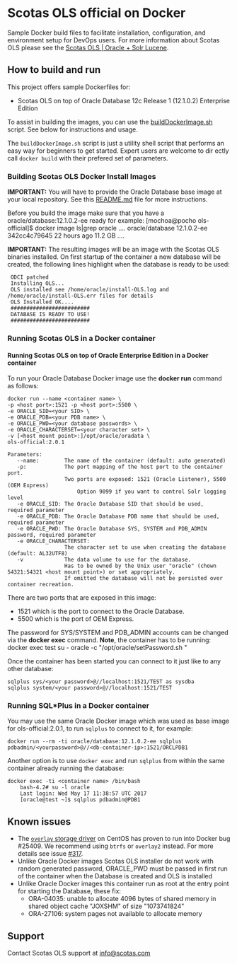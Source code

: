 Scotas OLS official on Docker
===============
Sample Docker build files to facilitate installation, configuration, and environment setup for DevOps users. For more information about Scotas OLS please see the 
[Scotas OLS | Oracle + Solr Lucene](http://www.scotas.com/products).

## How to build and run
This project offers sample Dockerfiles for:
 * Scotas OLS on top of Oracle Database 12c Release 1 (12.1.0.2) Enterprise Edition

To assist in building the images, you can use the [buildDockerImage.sh](buildDockerImage.sh) script. See below for instructions and usage.

The `buildDockerImage.sh` script is just a utility shell script that performs an easy way for beginners to get started. Expert users are welcome to dir
ectly call `docker build` with their prefered set of parameters.

### Building Scotas OLS Docker Install Images
**IMPORTANT:** You will have to provide the Oracle Database base image at your local repository.
See this [README.md](https://github.com/oracle/docker-images/blob/master/OracleDatabase/README.md) file for more instructions.

Before you build the image make sure that you have a oracle/database:12.1.0.2-ee ready for example:
     [mochoa@pocho ols-official]$ docker image ls|grep oracle
     ....
     oracle/database                                       12.1.0.2-ee              342cc4c79645        22 hours ago        11.2 GB
     ....

**IMPORTANT:** The resulting images will be an image with the Scotas OLS binaries installed. On first startup of the container a new database will be created,
the following lines highlight when the database is ready to be used:

     ODCI patched
     Installing OLS...
     OLS installed see /home/oracle/install-OLS.log and /home/oracle/install-OLS.err files for details
     OLS Installed OK....
     #########################
     DATABASE IS READY TO USE!
     #########################

### Running Scotas OLS in a Docker container

#### Running Scotas OLS on top of Oracle Enterprise Edition in a Docker container
To run your Oracle Database Docker image use the **docker run** command as follows:

	docker run --name <container name> \
	-p <host port>:1521 -p <host port>:5500 \
	-e ORACLE_SID=<your SID> \
	-e ORACLE_PDB=<your PDB name> \
	-e ORACLE_PWD=<your database passwords> \
	-e ORACLE_CHARACTERSET=<your character set> \
	-v [<host mount point>:]/opt/oracle/oradata \
	ols-official:2.0.1
	
	Parameters:
	   --name:        The name of the container (default: auto generated)
	   -p:            The port mapping of the host port to the container port. 
	                  Two ports are exposed: 1521 (Oracle Listener), 5500 (OEM Express)
                          Option 9099 if you want to control Solr logging level
	   -e ORACLE_SID: The Oracle Database SID that should be used, required parameter
	   -e ORACLE_PDB: The Oracle Database PDB name that should be used, required parameter
	   -e ORACLE_PWD: The Oracle Database SYS, SYSTEM and PDB_ADMIN password, required parameter
	   -e ORACLE_CHARACTERSET:
	                  The character set to use when creating the database (default: AL32UTF8)
	   -v             The data volume to use for the database.
	                  Has to be owned by the Unix user "oracle" (chown 54321:54321 <host mount point>) or set appropriately.
	                  If omitted the database will not be persisted over container recreation.

There are two ports that are exposed in this image:
* 1521 which is the port to connect to the Oracle Database.
* 5500 which is the port of OEM Express.

The password for SYS/SYSTEM and PDB_ADMIN accounts can be changed via the **docker exec** command. **Note**, the container has to be running:
	docker exec test su - oracle -c "/opt/oracle/setPassword.sh <your password>"

Once the container has been started you can connect to it just like to any other database:

	sqlplus sys/<your password>@//localhost:1521/TEST as sysdba
	sqlplus system/<your password>@//localhost:1521/TEST

### Running SQL*Plus in a Docker container
You may use the same Oracle Docker image which was used as base image for ols-official:2.0.1, to run `sqlplus` to connect to it, for example:

	docker run --rm -ti oracle/database:12.1.0.2-ee sqlplus pdbadmin/<yourpassword>@//<db-container-ip>:1521/ORCLPDB1

Another option is to use `docker exec` and run `sqlplus` from within the same container already running the database:

	docker exec -ti <container name> /bin/bash
        bash-4.2# su -l oracle
        Last login: Wed May 17 11:38:57 UTC 2017
        [oracle@test ~]$ sqlplus pdbadmin@PDB1

## Known issues
* The [`overlay` storage driver](https://docs.docker.com/engine/userguide/storagedriver/selectadriver/) on CentOS has proven to run into Docker bug #25409. We recommend 
using `btrfs` or `overlay2` instead. For more details see issue [#317](https://github.com/oracle/docker-images/issues/317).
* Unlike Oracle Docker images Scotas OLS installer do not work with random generated password, ORACLE_PWD must be passed in first run of the container
when the Database is created and OLS is installed
* Unlike Oracle Docker images this container run as root at the entry point for starting the Database, these fix:
  - ORA-04035: unable to allocate 4096 bytes of shared memory in shared object cache "JOXSHM" of size "1073741824"
  - ORA-27106: system pages not available to allocate memory

## Support
Contact Scotas OLS support at [info@scotas.com](mailto:info@scotas.com)

